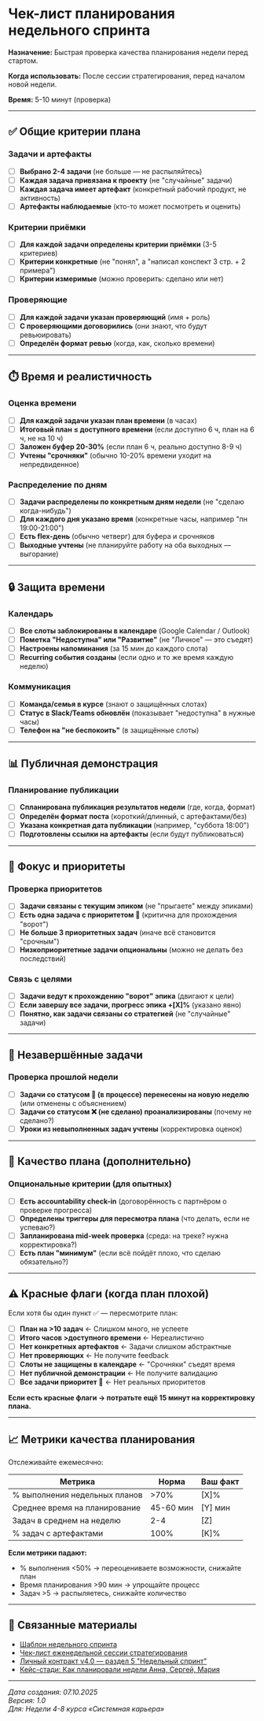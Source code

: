 # Чек-лист планирования недельного спринта

**Назначение:** Быстрая проверка качества планирования недели перед стартом.

**Когда использовать:** После сессии стратегирования, перед началом новой недели.

**Время:** 5-10 минут (проверка)

---

## ✅ Общие критерии плана

### Задачи и артефакты

- [ ] **Выбрано 2-4 задачи** (не больше — не распыляйтесь)
- [ ] **Каждая задача привязана к проекту** (не "случайные" задачи)
- [ ] **Каждая задача имеет артефакт** (конкретный рабочий продукт, не активность)
- [ ] **Артефакты наблюдаемые** (кто-то может посмотреть и оценить)

### Критерии приёмки

- [ ] **Для каждой задачи определены критерии приёмки** (3-5 критериев)
- [ ] **Критерии конкретные** (не "понял", а "написал конспект 3 стр. + 2 примера")
- [ ] **Критерии измеримые** (можно проверить: сделано или нет)

### Проверяющие

- [ ] **Для каждой задачи указан проверяющий** (имя + роль)
- [ ] **С проверяющими договорились** (они знают, что будут ревьюировать)
- [ ] **Определён формат ревью** (когда, как, сколько времени)

---

## ⏱️ Время и реалистичность

### Оценка времени

- [ ] **Для каждой задачи указан план времени** (в часах)
- [ ] **Итоговый план ≤ доступного времени** (если доступно 6 ч, план на 6 ч, не на 10 ч)
- [ ] **Заложен буфер 20-30%** (если план 6 ч, реально доступно 8-9 ч)
- [ ] **Учтены "срочняки"** (обычно 10-20% времени уходит на непредвиденное)

### Распределение по дням

- [ ] **Задачи распределены по конкретным дням недели** (не "сделаю когда-нибудь")
- [ ] **Для каждого дня указано время** (конкретные часы, например "пн 19:00-21:00")
- [ ] **Есть flex-день** (обычно четверг) для буфера и срочняков
- [ ] **Выходные учтены** (не планируйте работу на оба выходных — выгорание)

---

## 🔒 Защита времени

### Календарь

- [ ] **Все слоты заблокированы в календаре** (Google Calendar / Outlook)
- [ ] **Пометка "Недоступна" или "Развитие"** (не "Личное" — это съедят)
- [ ] **Настроены напоминания** (за 15 мин до каждого слота)
- [ ] **Recurring события созданы** (если одно и то же время каждую неделю)

### Коммуникация

- [ ] **Команда/семья в курсе** (знают о защищённых слотах)
- [ ] **Статус в Slack/Teams обновлён** (показывает "недоступна" в нужные часы)
- [ ] **Телефон на "не беспокоить"** (в защищённые слоты)

---

## 📊 Публичная демонстрация

### Планирование публикации

- [ ] **Спланирована публикация результатов недели** (где, когда, формат)
- [ ] **Определён формат поста** (короткий/длинный, с артефактами/без)
- [ ] **Указана конкретная дата публикации** (например, "суббота 18:00")
- [ ] **Подготовлены ссылки на артефакты** (если будут публиковаться)

---

## 🎯 Фокус и приоритеты

### Проверка приоритетов

- [ ] **Задачи связаны с текущим эпиком** (не "прыгаете" между эпиками)
- [ ] **Есть одна задача с приоритетом 🔴** (критична для прохождения "ворот")
- [ ] **Не больше 3 приоритетных задач** (иначе всё становится "срочным")
- [ ] **Низкоприоритетные задачи опциональны** (можно не делать без последствий)

### Связь с целями

- [ ] **Задачи ведут к прохождению "ворот" эпика** (двигают к цели)
- [ ] **Если завершу все задачи, прогресс эпика +[X]%** (указано явно)
- [ ] **Понятно, как задачи связаны со стратегией** (не "случайные" задачи)

---

## 🔄 Незавершённые задачи

### Проверка прошлой недели

- [ ] **Задачи со статусом 🔄 (в процессе) перенесены на новую неделю** (или отменены с объяснением)
- [ ] **Задачи со статусом ❌ (не сделано) проанализированы** (почему не сделано?)
- [ ] **Уроки из невыполненных задач учтены** (корректировка оценок)

---

## 💎 Качество плана (дополнительно)

### Опциональные критерии (для опытных)

- [ ] **Есть accountability check-in** (договорённость с партнёром о проверке прогресса)
- [ ] **Определены триггеры для пересмотра плана** (что делать, если не успеваю?)
- [ ] **Запланирована mid-week проверка** (среда: на треке? нужна корректировка?)
- [ ] **Есть план "минимум"** (если всё пойдёт плохо, что сделаю обязательно?)

---

## ⚠️ Красные флаги (когда план плохой)

Если хотя бы один пункт ✅ — пересмотрите план:

- [ ] **План на >10 задач** ← Слишком много, не успеете
- [ ] **Итого часов >доступного времени** ← Нереалистично
- [ ] **Нет конкретных артефактов** ← Задачи слишком абстрактные
- [ ] **Нет проверяющих** ← Не получите feedback
- [ ] **Слоты не защищены в календаре** ← "Срочняки" съедят время
- [ ] **Нет публичной демонстрации** ← Не получите валидацию
- [ ] **Все задачи приоритет 🔴** ← Нет реальных приоритетов

**Если есть красные флаги → потратьте ещё 15 минут на корректировку плана.**

---

## 📈 Метрики качества планирования

Отслеживайте ежемесячно:

| Метрика | Норма | Ваш факт |
|---------|-------|----------|
| % выполнения недельных планов | >70% | [X]% |
| Среднее время на планирование | 45-60 мин | [Y] мин |
| Задач в среднем на неделю | 2-4 | [Z] |
| % задач с артефактами | 100% | [K]% |

**Если метрики падают:**
- % выполнения <50% → переоцениваете возможности, снижайте план
- Время планирования >90 мин → упрощайте процесс
- Задач >5 → распыляетесь, снижайте количество

---

## 🔗 Связанные материалы

- [Шаблон недельного спринта](../templates/Week_04_Weekly_Sprint_Template.md)
- [Чек-лист еженедельной сессии стратегирования](Checklist_Weekly_Strategizing.md)
- [Личный контракт v4.0 — раздел 5 "Недельный спринт"](../Personal_Contract_v4.0_Template.md)
- [Кейс-стади: Как планировали недели Анна, Сергей, Мария](../case_studies/INDEX.md)

---

*Дата создания: 07.10.2025*  
*Версия: 1.0*  
*Для: Недели 4-8 курса «Системная карьера»*

